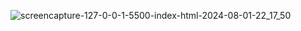 ![screencapture-127-0-0-1-5500-index-html-2024-08-01-22_17_50](https://github.com/user-attachments/assets/12a07dc5-7182-46fb-a520-777c037829d3)
